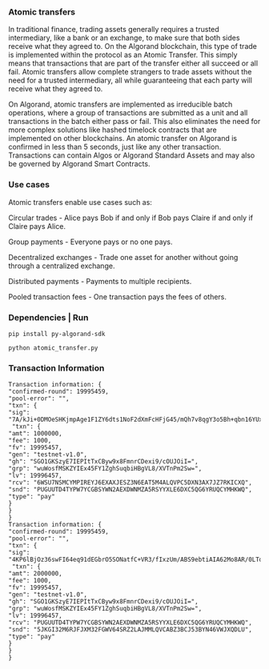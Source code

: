 ### Atomic transfers 

In traditional finance, trading assets generally requires a trusted intermediary, like a bank or an exchange, to make sure that both sides receive what they agreed to. On the Algorand blockchain, this type of trade is implemented within the protocol as an Atomic Transfer. This simply means that transactions that are part of the transfer either all succeed or all fail. Atomic transfers allow complete strangers to trade assets without the need for a trusted intermediary, all while guaranteeing that each party will receive what they agreed to.

On Algorand, atomic transfers are implemented as irreducible batch operations, where a group of transactions are submitted as a unit and all transactions in the batch either pass or fail. This also eliminates the need for more complex solutions like hashed timelock contracts that are implemented on other blockchains. An atomic transfer on Algorand is confirmed in less than 5 seconds, just like any other transaction. Transactions can contain Algos or Algorand Standard Assets and may also be governed by Algorand Smart Contracts.

### Use cases 

Atomic transfers enable use cases such as:

Circular trades - Alice pays Bob if and only if Bob pays Claire if and only if Claire pays Alice.

Group payments - Everyone pays or no one pays.

Decentralized exchanges - Trade one asset for another without going through a centralized exchange.

Distributed payments - Payments to multiple recipients.

Pooled transaction fees - One transaction pays the fees of others.

### Dependencies | Run

```pip install py-algorand-sdk``` 

```python atomic_transfer.py```

### Transaction Information 

```
Transaction information: {
"confirmed-round": 19995459,
"pool-error": "",
"txn": {
"sig": "7A/kJi+0DMOeSHKjmpAge1F1ZY6dts1NoF2dXmFcHFjG45/mQh7v8qgY3o5Bh+qbn16YUxx9ilsOTniQgBntAA==",
 "txn": {
"amt": 1000000,
"fee": 1000,
"fv": 19995457,
"gen": "testnet-v1.0",
"gh": "SGO1GKSzyE7IEPItTxCByw9x8FmnrCDexi9/cOUJOiI=",
"grp": "wuWosfMSKZYIEx45FY1ZghSuqbiHBgVL8/XVTnPm2Sw=",
"lv": 19996457,
"rcv": "6WSU7NSMCYMPIREYJ6EXAXJESZ3N6EAT5M4ALQVPC5DXN3AX7JZ7RKICXQ",
"snd": "PUGUUTD4TYPW7YCGBSYWN2AEXDWNMZA5RSYYXLE6DXC5QG6YRUQCYMHKWQ",
"type": "pay"
}
}
}
Transaction information: {
"confirmed-round": 19995459,
"pool-error": "",
"txn": {
"sig": "4KP6lBjOz36swFI64eq91dEGbrO5SONatfC+VR3/fIxzUm/ABS9ebtiAIA62Mo8AR/0LTqERSJpV5uPD3XBpBQ==",
 "txn": {
"amt": 2000000,
"fee": 1000,
"fv": 19995457,
"gen": "testnet-v1.0",
"gh": "SGO1GKSzyE7IEPItTxCByw9x8FmnrCDexi9/cOUJOiI=",
"grp": "wuWosfMSKZYIEx45FY1ZghSuqbiHBgVL8/XVTnPm2Sw=",
"lv": 19996457,
"rcv": "PUGUUTD4TYPW7YCGBSYWN2AEXDWNMZA5RSYYXLE6DXC5QG6YRUQCYMHKWQ",
"snd": "5JKGI32M6RJFJXM32FGWV64SRZ2LAJMMLQVCABZ3BCJ53BYN46VWJXQDLU",
"type": "pay"
}
}
}
```
